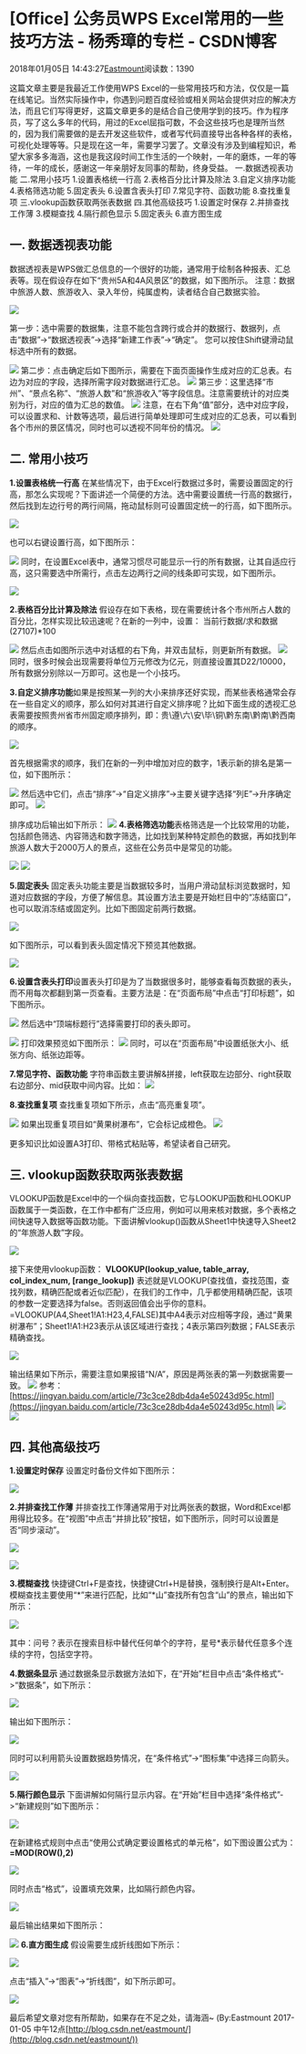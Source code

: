 
# [Office] 公务员WPS Excel常用的一些技巧方法 - 杨秀璋的专栏 - CSDN博客

2018年01月05日 14:43:27[Eastmount](https://me.csdn.net/Eastmount)阅读数：1390


这篇文章主要是我最近工作使用WPS Excel的一些常用技巧和方法，仅仅是一篇在线笔记。当然实际操作中，你遇到问题百度经验或相关网站会提供对应的解决方法，而且它们写得更好，这篇文章更多的是结合自己使用学到的技巧。作为程序员，写了这么多年的代码，用过的Excel屈指可数，不会这些技巧也是理所当然的，因为我们需要做的是去开发这些软件，或者写代码直接导出各种各样的表格，可视化处理等等。只是现在这一年，需要学习罢了。文章没有涉及到编程知识，希望大家多多海涵，这也是我这段时间工作生活的一个映射，一年的磨炼，一年的等待，一年的成长，感谢这一年亲朋好友同事的帮助，终身受益。
一.数据透视表功能
二.常用小技巧
1.设置表格统一行高
2.表格百分比计算及除法
3.自定义排序功能
4.表格筛选功能
5.固定表头
6.设置含表头打印
7.常见字符、函数功能
8.查找重复项
三.vlookup函数获取两张表数据
四.其他高级技巧
1.设置定时保存
2.并排查找工作薄
3.模糊查找
4.隔行颜色显示
5.固定表头
6.直方图生成



## 一. 数据透视表功能

数据透视表是WPS做汇总信息的一个很好的功能，通常用于绘制各种报表、汇总表等。现在假设存在如下“贵州5A和4A风景区”的数据，如下图所示。
注意：数据中旅游人数、旅游收入、录入年份，纯属虚构，读者结合自己数据实验。

![](https://img-blog.csdn.net/20180103171021539)

第一步：选中需要的数据集，注意不能包含跨行或合并的数据行、数据列，点击“数据”->“数据透视表”->选择“新建工作表”->“确定”。
您可以按住Shift键滑动鼠标选中所有的数据。

![](https://img-blog.csdn.net/20180103151729849)
第二步：点击确定后如下图所示，需要在下面页面操作生成对应的汇总表。右边为对应的字段，选择所需字段对数据进行汇总。
![](https://img-blog.csdn.net/20180103152332549)
第三步：这里选择“市州”、“景点名称”、“旅游人数”和“旅游收入”等字段信息。注意需要统计的对应类别为行，对应的值为汇总的数值。
![](https://img-blog.csdn.net/20180103152746863)
注意，在右下角“值”部分，选中对应字段，可以设置求和、计数等选项，最后进行简单处理即可生成对应的汇总表，可以看到各个市州的景区情况，同时也可以透视不同年份的情况。
![](https://img-blog.csdn.net/20180103153013023)


## 二. 常用小技巧

**1.设置表格统一行高**
在某些情况下，由于Excel行数据过多时，需要设置固定的行高，那怎么实现呢？下面讲述一个简便的方法。选中需要设置统一行高的数据行，然后找到左边行号的两行间隔，拖动鼠标则可设置固定统一的行高，如下图所示。

![](https://img-blog.csdn.net/20180103155119471)

也可以右键设置行高，如下图所示：

![](https://img-blog.csdn.net/20180103155511263)
同时，在设置Excel表中，通常习惯尽可能显示一行的所有数据，让其自适应行高，这只需要选中所需行，点击左边两行之间的线条即可实现，如下图所示。

![](https://img-blog.csdn.net/20180103161559016)

**2.表格百分比计算及除法**
假设存在如下表格，现在需要统计各个市州所占人数的百分比，怎样实现比较迅速呢？在新的一列中，设置：
当前行数据/求和数据(27107)*100

![](https://img-blog.csdn.net/20180103162440564)
然后点击如图所示选中对话框的右下角，并双击鼠标，则更新所有数据。
![](https://img-blog.csdn.net/20180103164208193)
同时，很多时候会出现需要将单位万元修改为亿元，则直接设置其D22/10000，所有数据分别除以一万即可。这也是一个小技巧。

**3.自定义排序功能**如果是按照某一列的大小来排序还好实现，而某些表格通常会存在一些自定义的顺序，那么如何对其进行自定义排序呢？比如下面生成的透视汇总表需要按照贵州省市州固定顺序排列，即：贵\遵\六\安\毕\铜\黔东南\黔南\黔西南的顺序。

![](https://img-blog.csdn.net/20180103153013023)


首先根据需求的顺序，我们在新的一列中增加对应的数字，1表示新的排名是第一位，如下图所示：

![](https://img-blog.csdn.net/20180103165901815)
然后选中它们，点击“排序”->“自定义排序”->主要关键字选择“列E”->升序确定即可。
![](https://img-blog.csdn.net/20180103170057082)

排序成功后输出如下所示：
![](https://img-blog.csdn.net/20180103170201236)
**4.表格筛选功能**表格筛选是一个比较常用的功能，包括颜色筛选、内容筛选和数字筛选，比如找到某种特定颜色的数据，再如找到年旅游人数大于2000万人的景点，这些在公务员中是常见的功能。

![](https://img-blog.csdn.net/20180103170754236)
![](https://img-blog.csdn.net/20180103170733850?watermark/2/text/aHR0cDovL2Jsb2cuY3Nkbi5uZXQvRWFzdG1vdW50/font/5a6L5L2T/fontsize/400/fill/I0JBQkFCMA==/dissolve/70/gravity/Center)


**5.固定表头**
固定表头功能主要是当数据较多时，当用户滑动鼠标浏览数据时，知道对应数据的字段，方便了解信息。其设置方法主要是开始栏目中的“冻结窗口”，也可以取消冻结或固定列。比如下图固定前两行数据。

![](https://img-blog.csdn.net/20180103171340836)

如下图所示，可以看到表头固定情况下预览其他数据。

![](https://img-blog.csdn.net/20180103171542655)

**6.设置含表头打印**设置表头打印是为了当数据很多时，能够查看每页数据的表头，而不用每次都翻到第一页查看。主要方法是：在“页面布局”中点击“打印标题”，如下图所示。

![](https://img-blog.csdn.net/20180103171806927)
然后选中“顶端标题行”选择需要打印的表头即可。

![](https://img-blog.csdn.net/20180103171958076)
打印效果预览如下图所示：
![](https://img-blog.csdn.net/20180103172056284)
同时，可以在“页面布局”中设置纸张大小、纸张方向、纸张边距等。

**7.常见字符、函数功能**
字符串函数主要讲解&拼接，left获取左边部分、right获取右边部分、mid获取中间内容。比如：
![](https://img-blog.csdn.net/20180103172834425)

**8.查找重复项**
查找重复项如下所示，点击“高亮重复项”。

![](https://img-blog.csdn.net/20180103173215597)
如果出现重复项目如“黄果树瀑布”，它会标记成橙色。
![](https://img-blog.csdn.net/20180103173403507)

更多知识比如设置A3打印、带格式粘贴等，希望读者自己研究。



## 三. vlookup函数获取两张表数据

VLOOKUP函数是Excel中的一个纵向查找函数，它与LOOKUP函数和HLOOKUP函数属于一类函数，在工作中都有广泛应用，例如可以用来核对数据，多个表格之间快速导入数据等函数功能。下面讲解vlookup()函数从Sheet1中快速导入Sheet2的“年旅游人数”字段。

![](https://img-blog.csdn.net/20180103175522704)

接下来使用vlookup函数：
**VLOOKUP(lookup_value, table_array, col_index_num, [range_lookup])**
表述就是VLOOKUP(查找值，查找范围，查找列数，精确匹配或者近似匹配），在我们的工作中，几乎都使用精确匹配，该项的参数一定要选择为false。否则返回值会出乎你的意料。
=VLOOKUP(A4,Sheet1!A1:H23,4,FALSE)其中A4表示对应相等字段，通过“黄果树瀑布”；Sheet1!A1:H23表示从该区域进行查找；4表示第四列数据；FALSE表示精确查找。

![](https://img-blog.csdn.net/20180103183912273)

输出结果如下所示，需要注意如果报错“N/A”，原因是两张表的第一列数据需要一致。
![](https://img-blog.csdn.net/20180103183921655)
参考：[https://jingyan.baidu.com/article/73c3ce28db4da4e50243d95c.html](https://jingyan.baidu.com/article/73c3ce28db4da4e50243d95c.html)
![](https://img-blog.csdn.net/20180103180944170)
![](https://img-blog.csdn.net/20180103181011289)



## 四. 其他高级技巧

**1.设置定时保存**
设置定时备份文件如下图所示：

![](https://img-blog.csdn.net/20180105094047282?watermark/2/text/aHR0cDovL2Jsb2cuY3Nkbi5uZXQvRWFzdG1vdW50/font/5a6L5L2T/fontsize/400/fill/I0JBQkFCMA==/dissolve/70/gravity/SouthEast)


**2.并排查找工作薄**
并排查找工作薄通常用于对比两张表的数据，Word和Excel都用得比较多。在“视图”中点击“并排比较”按钮，如下图所示，同时可以设置是否“同步滚动”。

![](https://img-blog.csdn.net/20180105094529666?watermark/2/text/aHR0cDovL2Jsb2cuY3Nkbi5uZXQvRWFzdG1vdW50/font/5a6L5L2T/fontsize/400/fill/I0JBQkFCMA==/dissolve/70/gravity/SouthEast)

![](https://img-blog.csdn.net/20180105094355138?watermark/2/text/aHR0cDovL2Jsb2cuY3Nkbi5uZXQvRWFzdG1vdW50/font/5a6L5L2T/fontsize/400/fill/I0JBQkFCMA==/dissolve/70/gravity/SouthEast)

**3.模糊查找**
快捷键Ctrl+F是查找，快捷键Ctrl+H是替换，强制换行是Alt+Enter。模糊查找主要使用“*”来进行匹配，比如“*山”查找所有包含“山”的景点，输出如下所示：

![](https://img-blog.csdn.net/20180105103935568?watermark/2/text/aHR0cDovL2Jsb2cuY3Nkbi5uZXQvRWFzdG1vdW50/font/5a6L5L2T/fontsize/400/fill/I0JBQkFCMA==/dissolve/70/gravity/SouthEast)

其中：问号？表示在搜索目标中替代任何单个的字符，星号*表示替代任意多个连续的字符，包括空字符。


**4.数据条显示**
通过数据条显示数据方法如下，在“开始”栏目中点击“条件格式”->“数据条”，如下所示：

![](https://img-blog.csdn.net/20180105105726669?watermark/2/text/aHR0cDovL2Jsb2cuY3Nkbi5uZXQvRWFzdG1vdW50/font/5a6L5L2T/fontsize/400/fill/I0JBQkFCMA==/dissolve/70/gravity/SouthEast)

输出如下图所示：

![](https://img-blog.csdn.net/20180105105759143?watermark/2/text/aHR0cDovL2Jsb2cuY3Nkbi5uZXQvRWFzdG1vdW50/font/5a6L5L2T/fontsize/400/fill/I0JBQkFCMA==/dissolve/70/gravity/SouthEast)

同时可以利用箭头设置数据趋势情况，在“条件格式”->“图标集”中选择三向箭头。

![](https://img-blog.csdn.net/20180105110326431?watermark/2/text/aHR0cDovL2Jsb2cuY3Nkbi5uZXQvRWFzdG1vdW50/font/5a6L5L2T/fontsize/400/fill/I0JBQkFCMA==/dissolve/70/gravity/SouthEast)

**5.隔行颜色显示**
下面讲解如何隔行显示内容。在“开始”栏目中选择“条件格式”->“新建规则”如下图所示：

![](https://img-blog.csdn.net/20180105142512273?watermark/2/text/aHR0cDovL2Jsb2cuY3Nkbi5uZXQvRWFzdG1vdW50/font/5a6L5L2T/fontsize/400/fill/I0JBQkFCMA==/dissolve/70/gravity/SouthEast)

在新建格式规则中点击“使用公式确定要设置格式的单元格”，如下图设置公式为：
**=MOD(ROW(),2)**

![](https://img-blog.csdn.net/20180105142612387?watermark/2/text/aHR0cDovL2Jsb2cuY3Nkbi5uZXQvRWFzdG1vdW50/font/5a6L5L2T/fontsize/400/fill/I0JBQkFCMA==/dissolve/70/gravity/SouthEast)

同时点击“格式”，设置填充效果，比如隔行颜色内容。

![](https://img-blog.csdn.net/20180105142816772?watermark/2/text/aHR0cDovL2Jsb2cuY3Nkbi5uZXQvRWFzdG1vdW50/font/5a6L5L2T/fontsize/400/fill/I0JBQkFCMA==/dissolve/70/gravity/SouthEast)

最后输出结果如下图所示：

![](https://img-blog.csdn.net/20180105142908787?watermark/2/text/aHR0cDovL2Jsb2cuY3Nkbi5uZXQvRWFzdG1vdW50/font/5a6L5L2T/fontsize/400/fill/I0JBQkFCMA==/dissolve/70/gravity/SouthEast)
**6.直方图生成**
假设需要生成折线图如下所示：

![](https://img-blog.csdn.net/20180105143435089?watermark/2/text/aHR0cDovL2Jsb2cuY3Nkbi5uZXQvRWFzdG1vdW50/font/5a6L5L2T/fontsize/400/fill/I0JBQkFCMA==/dissolve/70/gravity/SouthEast)

点击“插入”->“图表”->“折线图”，如下所示即可。

![](https://img-blog.csdn.net/20180105143531096?watermark/2/text/aHR0cDovL2Jsb2cuY3Nkbi5uZXQvRWFzdG1vdW50/font/5a6L5L2T/fontsize/400/fill/I0JBQkFCMA==/dissolve/70/gravity/SouthEast)

最后希望文章对您有所帮助，如果存在不足之处，请海涵~
(By:Eastmount 2017-01-05 中午12点[http://blog.csdn.net/eastmount/](http://blog.csdn.net/eastmount/))








